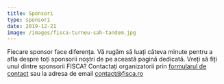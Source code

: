 ```yaml
---
title: Sponsori
type: sponsori
date: 2019-12-21
image: /images/fisca-turneu-sah-tandem.jpg
---
```


Fiecare sponsor face diferența. Vă rugăm să luați câteva minute pentru a afla despre toți sponsorii noștri de pe această pagină dedicată. Vreți să fiți unul dintre sponsorii FISCA? Contactați organizatorii prin [formularul de contact](/contact) sau la adresa de email [contact@fisca.ro](mailto:contact@fisca.ro)
